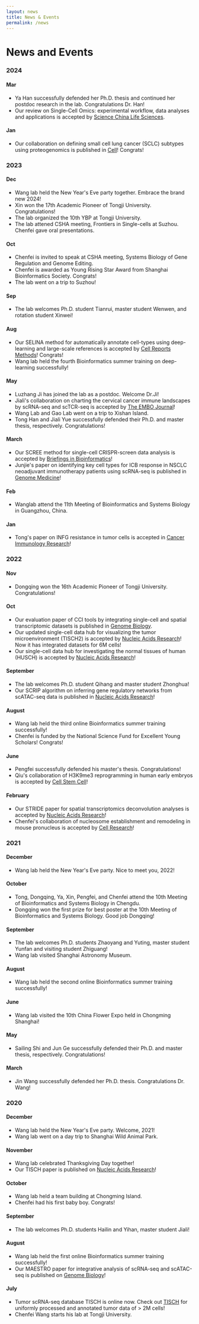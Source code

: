 ```yaml
---
layout: news
title: News & Events
permalink: /news
---
```


# News and Events

### 2024

#### Mar
- Ya Han successfully defended her Ph.D. thesis and continued her postdoc research in the lab. Congratulations Dr. Han!
- Our review on Single-Cell Omics: experimental workflow, data analyses and applications is accepted by [Science China Life Sciences](https://www.sciengine.com/SCLS/doi/10.1007/s11427-023-2561-0;JSESSIONID=7b2d6e31-7cb2-46e4-ac9e-d8006970d173).

#### Jan
- Our collaboration on defining small cell lung cancer (SCLC) subtypes using proteogenomics is published in [Cell](https://www.cell.com/cell/pdf/S0092-8674(23)01335-1.pdf)! Congrats!

### 2023

#### Dec
- Wang lab held the New Year's Eve party together. Embrace the brand new 2024!
- Xin won the 17th Academic Pioneer of Tongji University. Congratulations!
- The lab organized the 10th YBP at Tongji University.
- The lab attened CSHA meeting, Frontiers in Single-cells at Suzhou. Chenfei gave oral presentations.

#### Oct
- Chenfei is invited to speak at CSHA meeting, Systems Biology of Gene Regulation and Genome Editing.
- Chenfei is awarded as Young Rising Star Award from Shanghai Bioinformatics Society. Congrats!
- The lab went on a trip to Suzhou! 

#### Sep
- The lab welcomes Ph.D. student Tianrui, master student Wenwen, and rotation student Xinwei!

#### Aug
- Our SELINA method for automatically annotate cell-types using deep-learning and large-scale references is accepted by [Cell Reports Methods](https://www.cell.com/cell-reports-methods/fulltext/S2667-2375(23)00221-7)! Congrats!
- Wang lab held the fourth Bioinformatics summer training on deep-learning successfully!

#### May
- Luzhang Ji has joined the lab as a postdoc. Welcome Dr.Ji!
- Jiali's collaboration on charting the cervical cancer immune landscapes by scRNA-seq and scTCR-seq is accepted by [The EMBO Journal](https://www.embopress.org/doi/abs/10.15252/embj.2022110757)! 
- Wang Lab and Gao Lab went on a trip to Xishan Island.
- Tong Han and Jiali Yue successfully defended their Ph.D. and master thesis, respectively. Congratulations!

#### March
- Our SCREE method for single-cell CRISPR-screen data analysis is accepted by [Briefings in Bioinformatics](https://academic.oup.com/bib/advance-article-abstract/doi/10.1093/bib/bbad123/7095415?utm_source=advanceaccess&utm_campaign=bib&utm_medium=email)!
- Junjie's paper on identifying key cell types for ICB response in NSCLC neoadjuvant immunotherapy patients using scRNA-seq is published in [Genome Medicine](https://link.springer.com/article/10.1186/s13073-023-01164-9)! 

#### Feb
- Wanglab attend the 11th Meeting of Bioinformatics and Systems Biology in Guangzhou, China.

#### Jan
- Tong's paper on INFG resistance in tumor cells is accepted in [Cancer Immunology Research](https://aacrjournals.org/cancerimmunolres/article-abstract/doi/10.1158/2326-6066.CIR-22-0056/714871/Cancer-Cell-Resistance-to-IFN-Can-Occur-via)! 

### 2022

#### Nov
- Dongqing won the 16th Academic Pioneer of Tongji University. Congratulations!

#### Oct
- Our evaluation paper of CCI tools by integrating single-cell and spatial transcriptomic datasets is published in [Genome Biology](https://genomebiology.biomedcentral.com/articles/10.1186/s13059-022-02783-y).
- Our updated single-cell data hub for visualizing the tumor microenvironment (TISCH2) is accepted by [Nucleic Acids Research](https://academic.oup.com/nar/advance-article/doi/10.1093/nar/gkac959/6793806?login=false)! Now it has integrated datasets for 6M cells!
- Our single-cell data hub for investigating the normal tissues of human (HUSCH) is accepted by [Nucleic Acids Research](https://academic.oup.com/nar/advance-article/doi/10.1093/nar/gkac1001/6786201?login=false)!

#### September
- The lab welcomes Ph.D. student Qihang and master student Zhonghua!
- Our SCRIP algorithm on inferring gene regulatory networks from scATAC-seq data is published in [Nucleic Acids Research](https://academic.oup.com/nar/advance-article/doi/10.1093/nar/gkac819/6717821?login=false)!

#### August 
- Wang lab held the third online Bioinformatics summer training successfully!
- Chenfei is funded by the National Science Fund for Excellent Young Scholars! Congrats!

#### June
- Pengfei successfully defended his master's thesis. Congratulations!
- Qiu's collaboration of H3K9me3 reprogramming in human early embryos is accepted by [Cell Stem Cell](https://www.sciencedirect.com/science/article/abs/pii/S1934590922002508)!

#### February
- Our STRIDE paper for spatial transcriptomics deconvolution analyses is accepted by [Nucleic Acids Research](https://academic.oup.com/nar/article/50/7/e42/6543547)!
- Chenfei's collaboration of nucleosome establishment and remodeling in mouse pronucleus is accepted by [Cell Research](https://www.nature.com/articles/s41422-022-00652-8)!

### 2021

#### December
- Wang lab held the New Year's Eve party. Nice to meet you, 2022!

#### October
- Tong, Dongqing, Ya, Xin, Pengfei, and Chenfei attend the 10th Meeting of Bioinformatics and Systems Biology in Chengdu.
- Dongqing won the first prize for best poster at the 10th Meeting of Bioinformatics and Systems Biology. Good job Dongqing!

#### September
- The lab welcomes Ph.D. students Zhaoyang and Yuting, master student Yunfan and visiting student Zhiguang!
- Wang lab visited Shanghai Astronomy Museum.

#### August
- Wang lab held the second online Bioinformatics summer training successfully!

#### June
- Wang lab visited the 10th China Flower Expo held in Chongming Shanghai!

#### May
- Sailing Shi and Jun Ge successfully defended their Ph.D. and master thesis, respectively. Congratulations!

#### March
- Jin Wang successfully defended her Ph.D. thesis. Congratulations Dr. Wang!

### 2020

#### December
- Wang lab held the New Year's Eve party. Welcome, 2021!
- Wang lab went on a day trip to Shanghai Wild Animal Park.

#### November
- Wang lab celebrated Thanksgiving Day together!
- Our TISCH paper is published on [Nucleic Acids Research](https://academic.oup.com/nar/advance-article/doi/10.1093/nar/gkaa1020/5976978)!

#### October
- Wang lab held a team building at Chongming Island.
- Chenfei had his first baby boy. Congrats!

#### September
- The lab welcomes Ph.D. students Hailin and Yihan, master student Jiali!

#### August
- Wang lab held the first online Bioinformatics summer training successfully!
- Our MAESTRO paper for integrative analysis of scRNA-seq and scATAC-seq is published on [Genome Biology](https://genomebiology.biomedcentral.com/articles/10.1186/s13059-020-02116-x)!

#### July
- Tumor scRNA-seq database TISCH is online now. Check out [TISCH](http://tisch.comp-genomics.org/) for uniformly processed and annotated tumor data of > 2M cells! 
- Chenfei Wang starts his lab at Tongji University.
